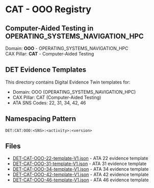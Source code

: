 # CAT - OOO Registry

## Computer-Aided Testing in OPERATING_SYSTEMS_NAVIGATION_HPC

Domain: **OOO** - OPERATING_SYSTEMS_NAVIGATION_HPC  
CAX Pillar: **CAT** - Computer-Aided Testing

## DET Evidence Templates

This directory contains Digital Evidence Twin templates for:
- Domain: OOO (OPERATING_SYSTEMS_NAVIGATION_HPC)
- CAX Pillar: CAT (Computer-Aided Testing)
- ATA SNS Codes: 22, 31, 34, 42, 46

## Namespacing Pattern
```
DET:CAT:OOO:<SNS>:<activity>:<version>
```

## Files
- [DET-CAT-OOO-22-template-V1.json](DET-CAT-OOO-22-template-V1.json) - ATA 22 evidence template
- [DET-CAT-OOO-31-template-V1.json](DET-CAT-OOO-31-template-V1.json) - ATA 31 evidence template
- [DET-CAT-OOO-34-template-V1.json](DET-CAT-OOO-34-template-V1.json) - ATA 34 evidence template
- [DET-CAT-OOO-42-template-V1.json](DET-CAT-OOO-42-template-V1.json) - ATA 42 evidence template
- [DET-CAT-OOO-46-template-V1.json](DET-CAT-OOO-46-template-V1.json) - ATA 46 evidence template

